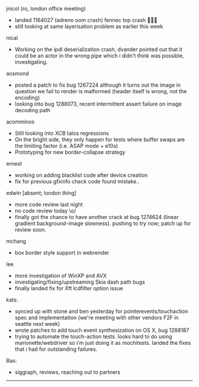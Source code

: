 jnicol (ro, london office meeting)
* landed 1164027 (adreno oom crash) fennec top crash 🙌🙌🙌
* still looking at same layerisation problem as earlier this week



nical
* Working on the ipdl deserialization crash, dvander pointed out that it could be an actor in the wrong pipe which i didn't think was possible, investigating.



aosmond
* posted a patch to fix bug 1267224 although it turns out the image in question we fail to render is malformed (header itself is wrong, not the encoding)
* looking into bug 1288073, recent intermittent assert failure on image decoding path



acomminos
* Still looking into XCB talos regressions
* On the bright side, they only happen for tests where buffer swaps are the limiting factor (i.e. ASAP mode + e10s)
* Prototyping for new border-collapse strategy



ernest
* working on adding blacklist code after device creation
* fix for previous gfxinfo check code found mistake..



edwin [absent; london thing]
* more code review last night
* no code review today \o/
* finally got the chance to have another crack at bug 1274624 (linear gradient background-image slowness). pushing to try now; patch up for review soon.



mchang
* box border style support in webrender



lee
* more investigation of WinXP and AVX
* investigating/fixing/upstreaming Skia dash path bugs
* finally landed fix for Xft lcdfilter option issue



kats:
* synced up with stone and ben yesterday for pointerevents/touchaction spec and implementation (we're meeting with other vendors F2F in seattle next week)
* wrote patches to add touch event synthesization on OS X, bug 1288187
* trying to automate the touch-action tests. looks hard to do using marionette/webdriver so i'm just doing it as mochitests. landed the fixes that i had for outstanding failures.



Bas:
* siggraph, reviews, reaching out to partners



________________


